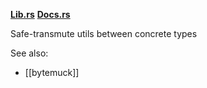 **[Lib.rs](https://lib.rs/crates/zerocopy)**
**[Docs.rs](https://docs.rs/zerocopy)**

Safe-transmute utils between concrete types

See also:
- [[bytemuck]]